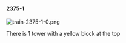 #### 2375-1
![train-2375-1-0.png](https://github.com/lil-lab/nlvr/raw/master/nlvr/train/images/49/train-2375-1-0.png "train-2375-1-0.png")

There is 1 tower with a yellow block at the top